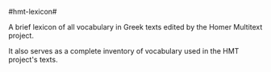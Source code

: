 #hmt-lexicon#

A brief lexicon of all vocabulary in Greek texts edited by the Homer Multitext project.

It also serves as a complete inventory of vocabulary used in the HMT project's texts.


